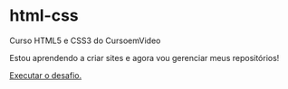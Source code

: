 # html-css
 Curso HTML5 e CSS3 do CursoemVideo

Estou aprendendo a criar sites e agora vou gerenciar meus repositórios!


<a href="https://marcos2709paulo.github.io/html-css/Desafios/10 - Desafio android - Copia/index.html"> Executar o desafio.